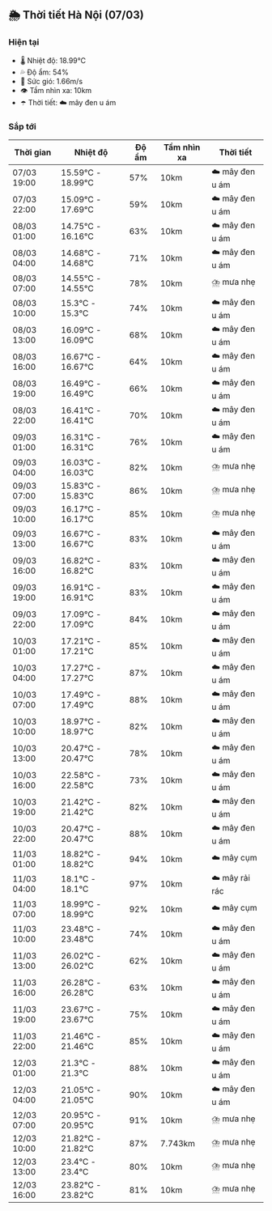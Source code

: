 ## 🌦️ Thời tiết Hà Nội (07/03)

### Hiện tại

- 🌡️ Nhiệt độ: 18.99℃
- 💦 Độ ẩm: 54%
- 💨 Sức gió: 1.66m/s
- 👁️ Tầm nhìn xa: 10km
- ☂️ Thời tiết: ☁️ mây đen u ám

### Sắp tới

| Thời gian | Nhiệt độ | Độ ẩm | Tầm nhìn xa | Thời tiết |
| --- | --- | --- | --- | --- |
| 07/03 19:00 | 15.59℃ - 18.99℃ | 57% | 10km | ☁️ mây đen u ám |
| 07/03 22:00 | 15.09℃ - 17.69℃ | 59% | 10km | ☁️ mây đen u ám |
| 08/03 01:00 | 14.75℃ - 16.16℃ | 63% | 10km | ☁️ mây đen u ám |
| 08/03 04:00 | 14.68℃ - 14.68℃ | 71% | 10km | ☁️ mây đen u ám |
| 08/03 07:00 | 14.55℃ - 14.55℃ | 78% | 10km | ⛈️ mưa nhẹ |
| 08/03 10:00 | 15.3℃ - 15.3℃ | 74% | 10km | ☁️ mây đen u ám |
| 08/03 13:00 | 16.09℃ - 16.09℃ | 68% | 10km | ☁️ mây đen u ám |
| 08/03 16:00 | 16.67℃ - 16.67℃ | 64% | 10km | ☁️ mây đen u ám |
| 08/03 19:00 | 16.49℃ - 16.49℃ | 66% | 10km | ☁️ mây đen u ám |
| 08/03 22:00 | 16.41℃ - 16.41℃ | 70% | 10km | ☁️ mây đen u ám |
| 09/03 01:00 | 16.31℃ - 16.31℃ | 76% | 10km | ☁️ mây đen u ám |
| 09/03 04:00 | 16.03℃ - 16.03℃ | 82% | 10km | ⛈️ mưa nhẹ |
| 09/03 07:00 | 15.83℃ - 15.83℃ | 86% | 10km | ⛈️ mưa nhẹ |
| 09/03 10:00 | 16.17℃ - 16.17℃ | 85% | 10km | ⛈️ mưa nhẹ |
| 09/03 13:00 | 16.67℃ - 16.67℃ | 83% | 10km | ☁️ mây đen u ám |
| 09/03 16:00 | 16.82℃ - 16.82℃ | 83% | 10km | ☁️ mây đen u ám |
| 09/03 19:00 | 16.91℃ - 16.91℃ | 83% | 10km | ☁️ mây đen u ám |
| 09/03 22:00 | 17.09℃ - 17.09℃ | 84% | 10km | ☁️ mây đen u ám |
| 10/03 01:00 | 17.21℃ - 17.21℃ | 85% | 10km | ☁️ mây đen u ám |
| 10/03 04:00 | 17.27℃ - 17.27℃ | 87% | 10km | ☁️ mây đen u ám |
| 10/03 07:00 | 17.49℃ - 17.49℃ | 88% | 10km | ☁️ mây đen u ám |
| 10/03 10:00 | 18.97℃ - 18.97℃ | 82% | 10km | ☁️ mây đen u ám |
| 10/03 13:00 | 20.47℃ - 20.47℃ | 78% | 10km | ☁️ mây đen u ám |
| 10/03 16:00 | 22.58℃ - 22.58℃ | 73% | 10km | ☁️ mây đen u ám |
| 10/03 19:00 | 21.42℃ - 21.42℃ | 82% | 10km | ☁️ mây đen u ám |
| 10/03 22:00 | 20.47℃ - 20.47℃ | 88% | 10km | ☁️ mây đen u ám |
| 11/03 01:00 | 18.82℃ - 18.82℃ | 94% | 10km | ☁️ mây cụm |
| 11/03 04:00 | 18.1℃ - 18.1℃ | 97% | 10km | ☁️ mây rải rác |
| 11/03 07:00 | 18.99℃ - 18.99℃ | 92% | 10km | ☁️ mây cụm |
| 11/03 10:00 | 23.48℃ - 23.48℃ | 74% | 10km | ☁️ mây đen u ám |
| 11/03 13:00 | 26.02℃ - 26.02℃ | 62% | 10km | ☁️ mây đen u ám |
| 11/03 16:00 | 26.28℃ - 26.28℃ | 63% | 10km | ☁️ mây đen u ám |
| 11/03 19:00 | 23.67℃ - 23.67℃ | 75% | 10km | ☁️ mây đen u ám |
| 11/03 22:00 | 21.46℃ - 21.46℃ | 85% | 10km | ☁️ mây đen u ám |
| 12/03 01:00 | 21.3℃ - 21.3℃ | 88% | 10km | ☁️ mây đen u ám |
| 12/03 04:00 | 21.05℃ - 21.05℃ | 90% | 10km | ☁️ mây đen u ám |
| 12/03 07:00 | 20.95℃ - 20.95℃ | 91% | 10km | ⛈️ mưa nhẹ |
| 12/03 10:00 | 21.82℃ - 21.82℃ | 87% | 7.743km | ⛈️ mưa nhẹ |
| 12/03 13:00 | 23.4℃ - 23.4℃ | 80% | 10km | ⛈️ mưa nhẹ |
| 12/03 16:00 | 23.82℃ - 23.82℃ | 81% | 10km | ⛈️ mưa nhẹ |
